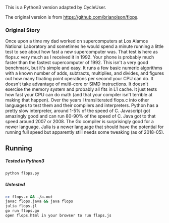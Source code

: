 This is a Python3 version adapted by CycleUser.


The original version is from https://github.com/brianolson/flops.

### Original Story

Once upon a time my dad worked on supercomputers at Los Alamos National Laboratory and sometimes he would spend a minute running a little test to see about how fast a new supercomputer was. That test is here as flops.c very much as I received it in 1992. Your phone is probably much faster than the fastest supercomputer of 1992.
This isn't a very good benchmark, but it's simple and easy. It runs a few basic numeric algorithms with a known number of adds, subtracts, multiplies, and divides, and figures out how many floating point operations per second your CPU can do. It doesn't take advantage of multi-core or SIMD instructions. It doesn't exercise the memory system and probably all fits in L1 cache. It just tests how fast your CPU can do math (and that your compiler isn't terrible at making that happen).
Over the years I transliterated flops.c into other languages to test them and their compilers and interpreters. Python has a pretty slow interpreter, around 1-5% of the speed of C. Javascript got amazingly good and can run 80-90% of the speed of C. Java got to that speed around 2007 or 2008. The Go compiler is surprisingly good for a newer language. Julia is a newer language that should have the potential for running full speed but apparently still needs some tweaking (as of 2018-05).


## Running


##### Tested in Python3 
```Bash
python flops.py
```

##### Untested 
```Bash
cc flops.c && ./a.out
javac flops.java && java flops
julia flops.jl
go run flops.go
open flops.html in your browser to run flops.js
```